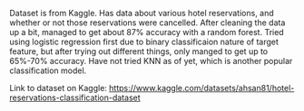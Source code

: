 Dataset is from Kaggle. Has data about various hotel reservations, and whether
or not those reservations were cancelled. After cleaning the data up a bit,
managed to get about 87% accuracy with a random forest. Tried 
using logistic regression first due to binary classificaion nature of target
feature, but after trying out different things, only manged to get up to
65%-70% accuracy. Have not tried KNN as of yet, which is another popular
classification model.

Link to dataset on Kaggle: https://www.kaggle.com/datasets/ahsan81/hotel-reservations-classification-dataset

